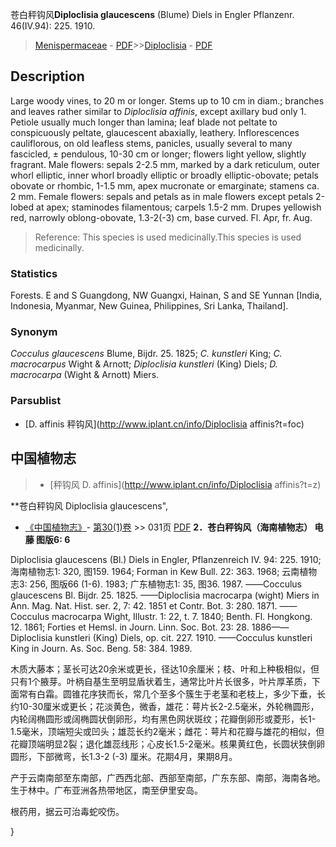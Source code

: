 苍白秤钩风**Diploclisia glaucescens** (Blume) Diels in Engler Pflanzenr. 46(IV.94): 225. 1910.

> [Menispermaceae](http://www.iplant.cn/info/Menispermaceae?t=foc) - [PDF](http://www.iplant.cn/foc/pdf/Menispermaceae.pdf)>>[Diploclisia](http://www.iplant.cn/info/Diploclisia?t=foc) - [PDF](http://www.iplant.cn/foc/pdf/Diploclisia.pdf)

## Description

Large woody vines, to 20 m or longer. Stems up to 10 cm in diam.; branches and leaves rather similar to *Diploclisia affinis*, except axillary bud only 1. Petiole usually much longer than lamina; leaf blade not peltate to conspicuously peltate, glaucescent abaxially, leathery. Inflorescences cauliflorous, on old leafless stems, panicles, usually several to many fascicled, ± pendulous, 10-30 cm or longer; flowers light yellow, slightly fragrant. Male flowers: sepals 2-2.5 mm, marked by a dark reticulum, outer whorl elliptic, inner whorl broadly elliptic or broadly elliptic-obovate; petals obovate or rhombic, 1-1.5 mm, apex mucronate or emarginate; stamens ca. 2 mm. Female flowers: sepals and petals as in male flowers except petals 2-lobed at apex; staminodes filamentous; carpels 1.5-2 mm. Drupes yellowish red, narrowly oblong-obovate, 1.3-2(-3) cm, base curved. Fl. Apr, fr. Aug.


> Reference: 
> This species is used medicinally.This species is used medicinally.

### Statistics
Forests. E and S Guangdong, NW Guangxi, Hainan, S and SE Yunnan [India, Indonesia, Myanmar, New Guinea, Philippines, Sri Lanka, Thailand].

### Synonym
*Cocculus glaucescens* Blume, Bijdr. 25. 1825; *C. kunstleri* King; *C. macrocarpus* Wight & Arnott; *Diploclisia kunstleri* (King) Diels; *D. macrocarpa* (Wight & Arnott) Miers.

### Parsublist

* [D.  affinis  秤钩风](http://www.iplant.cn/info/Diploclisia affinis?t=foc)

## 中国植物志

> * [秤钩风  D.  affinis](http://www.iplant.cn/info/Diploclisia affinis?t=z)


**苍白秤钩风 Diploclisia glaucescens",


* [《中国植物志》](http://www.iplant.cn/frps)- [第30(1)卷](http://www.iplant.cn/frps/vol/30(1)) >> 031页 [PDF](http://www.iplant.cn/frps/pdf/30(1)/031.PDF)
**2．苍白秤钩风（海南植物志） 电藤 图版6: 6**

Diploclisia glaucescens (Bl.) Diels in Engler, Pflanzenreich IV. 94: 225. 1910; 海南植物志1: 320, 图159. 1964; Forman in Kew Bull. 22: 363. 1968; 云南植物志3: 256, 图版66 (1-6). 1983; 广东植物志1: 35, 图36. 1987. ——Cocculus glaucescens Bl. Bijdr. 25. 1825. ——Diploclisia macrocarpa (wight) Miers in Ann. Mag. Nat. Hist. ser. 2, 7: 42. 1851 et Contr. Bot. 3: 280. 1871. ——Cocculus macrocarpa Wight, Illustr. 1: 22, t. 7. 1840; Benth. Fl. Hongkong. 12. 1861; Forties et Hemsl. in Journ. Linn. Soc. Bot. 23: 28. 1886——Diploclisia kunstleri (King) Diels, op. cit. 227. 1910. ——Cocculus kunstleri King in Journ. As. Soc. Beng. 58: 384. 1989.

木质大藤本；茎长可达20余米或更长，径达10余厘米；枝、叶和上种极相似，但只有1个腋芽。叶柄自基生至明显盾状着生，通常比叶片长很多，叶片厚革质，下面常有白霜。圆锥花序狭而长，常几个至多个簇生于老茎和老枝上，多少下垂，长约10-30厘米或更长；花淡黄色，微香，雄花：萼片长2-2.5毫米，外轮椭圆形，内轮阔椭圆形或阔椭圆状倒卵形，均有黑色网状斑纹；花瓣倒卵形或菱形，长1-1.5毫米，顶端短尖或凹头；雄蕊长约2毫米；雌花：萼片和花瓣与雄花的相似，但花瓣顶端明显2裂；退化雄蕊线形；心皮长1.5-2毫米。核果黄红色，长圆状狭倒卵圆形，下部微弯，长1.3-2 (-3) 厘米。花期4月，果期8月。

产于云南南部至东南部，广西西北部、西部至南部，广东东部、南部，海南各地。生于林中。广布亚洲各热带地区，南至伊里安岛。

根药用，据云可治毒蛇咬伤。

}